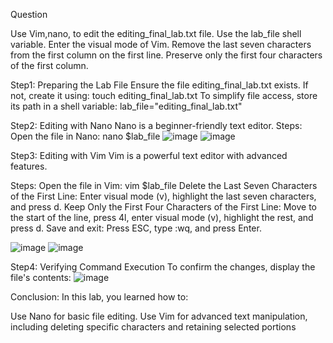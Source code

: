 
Question

Use Vim,nano, to edit the editing_final_lab.txt file. Use the 
lab_file shell variable. Enter the visual mode of Vim. Remove 
the last seven characters from the first column on the first 
line. Preserve only the first four characters of the first 
column.

Step1:
 Preparing the Lab File
Ensure the file editing_final_lab.txt exists. If not, create it using:
touch editing_final_lab.txt
To simplify file access, store its path in a shell variable:
lab_file="editing_final_lab.txt"

Step2:
Editing with Nano
Nano is a beginner-friendly text editor.
Steps:
Open the file in Nano:
nano $lab_file
![image](https://github.com/user-attachments/assets/e6849054-8d45-489c-94ce-5abec35c0bb2)
![image](https://github.com/user-attachments/assets/3f91107a-f7d7-4a5b-88b0-f51d82120b8b)


Step3:
Editing with Vim
Vim is a powerful text editor with advanced features.

Steps:
Open the file in Vim:
vim $lab_file
Delete the Last Seven Characters of the First Line:
Enter visual mode (v), highlight the last seven characters, and press d.
Keep Only the First Four Characters of the First Line:
Move to the start of the line, press 4l, enter visual mode (v), highlight the rest, and press d.
Save and exit:
Press ESC, type :wq, and press Enter.


![image](https://github.com/user-attachments/assets/c241a021-190e-42b0-a173-fa52edc8d753)
![image](https://github.com/user-attachments/assets/4a30ef9d-e4b8-4fd6-9d5e-ecd7dbc17b58)

Step4:
Verifying Command Execution
To confirm the changes, display the file's contents:
![image](https://github.com/user-attachments/assets/c9f816df-ebec-47c8-a1ae-b9e8bf68d341)

Conclusion:
In this lab, you learned how to:

Use Nano for basic file editing.
Use Vim for advanced text manipulation, including deleting specific characters and retaining selected portions 
